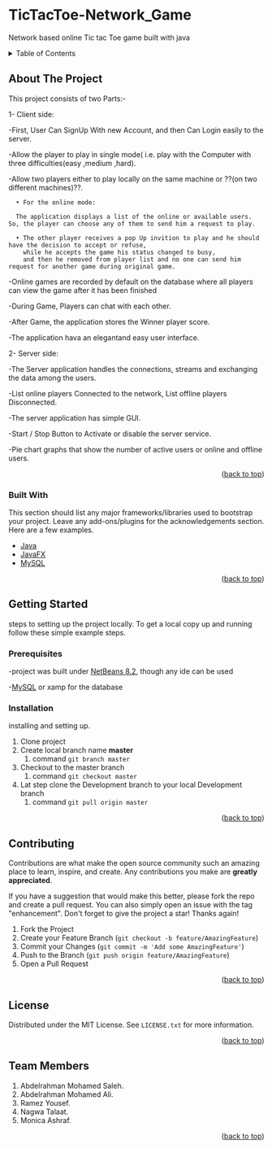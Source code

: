 # TicTacToe-Network_Game
Network based online Tic tac Toe game built with java

<!-- TABLE OF CONTENTS -->
<details>
  <summary>Table of Contents</summary>
  <ol>
    <li>
      <a href="#about-the-project">About The Project</a>
      <ul>
        <li><a href="#built-with">Built With</a></li>
      </ul>
    </li>
    <li>
      <a href="#getting-started">Getting Started</a>
      <ul>
        <li><a href="#prerequisites">Prerequisites</a></li>
        <li><a href="#installation">Installation</a></li>
      </ul>
    </li>
    <li><a href="#usage">Usage</a></li>
    <li><a href="#license">License</a></li>
    <li><a href="#Team-Members">Team Members</a></li>
  </ol>
</details>

<!-- ABOUT THE PROJECT -->
## About The Project

<!-- [![Product Name Screen Shot][product-screenshot]](https://example.com) -->

This project consists of two Parts:-

1- Client side:

 -First, User Can SignUp With new Account, and then Can Login easily to the server. 

 -Allow the player to play in single mode( i.e. play with the Computer with three difficulties(easy ,medium ,hard).
 
 -Allow two players either to play locally on the same machine or  ??(on two different machines)??.
      
      • For the online mode:
      
      The application displays a list of the online or available users. So, the player can choose any of them to send him a request to play.
      
      • The other player receives a pop Up invition to play and he should have the decision to accept or refuse, 
        while he accepts the game his status changed to busy,
        and then he removed from player list and no one can send him request for another game during original game.
  
  
 -Online games are recorded by default on the database where all players can view the game after it has been finished

 -During Game, Players can chat with each other.
 
 -After Game, the application stores the Winner player score.
 
 -The application hava an elegantand easy user interface.

  
2- Server side:
   
   -The Server application handles the connections, streams and exchanging the data among the users.

   -List online players Connected to the network, List offline players Disconnected.
   
   -The server application has simple GUI.
   
   -Start / Stop Button to Activate or disable the server service. 
   
   -Pie chart graphs that show the number of active users or online and offline users.

<p align="right">(<a href="#top">back to top</a>)</p>

### Built With

This section should list any major frameworks/libraries used to bootstrap your project. Leave any add-ons/plugins for the acknowledgements section. Here are a few examples.

* [Java](https://java.com/)
* [JavaFX](https://www.oracle.com/java/technologies/javase/javafx-overview.html)
* [MySQL](https://dev.mysql.com/)

<p align="right">(<a href="#top">back to top</a>)</p>


<!-- GETTING STARTED -->
## Getting Started

steps to setting up the project locally.
To get a local copy up and running follow these simple example steps.

### Prerequisites

  -project was built under [NetBeans 8.2](https://netbeans-ide.informer.com/8.2/), though any ide can be used
  
  -[MySQL](https://dev.mysql.com/) or xamp for the database

### Installation

  installing and setting up.

1. Clone project
2. Create local branch name **master**
   1. command  ```git branch master ```
3. Checkout to the master branch
   1. command ```git checkout master```
4. Lat step clone the Development branch to your local Development branch
   1. command ```git pull origin master```

<p align="right">(<a href="#top">back to top</a>)</p>

<!-- CONTRIBUTING -->
## Contributing

Contributions are what make the open source community such an amazing place to learn, inspire, and create. Any contributions you make are **greatly appreciated**.

If you have a suggestion that would make this better, please fork the repo and create a pull request. You can also simply open an issue with the tag "enhancement".
Don't forget to give the project a star! Thanks again!

1. Fork the Project
2. Create your Feature Branch (`git checkout -b feature/AmazingFeature`)
3. Commit your Changes (`git commit -m 'Add some AmazingFeature'`)
4. Push to the Branch (`git push origin feature/AmazingFeature`)
5. Open a Pull Request

<p align="right">(<a href="#top">back to top</a>)</p>

<!-- LICENSE -->
## License

Distributed under the MIT License. See `LICENSE.txt` for more information.

<p align="right">(<a href="#top">back to top</a>)</p>

<!-- Team Members -->
## Team Members

1. Abdelrahman Mohamed Saleh.
2. Abdelrahman Mohamed Ali.
3. Ramez Yousef.
4. Nagwa Talaat.
5. Monica Ashraf.

<p align="right">(<a href="#top">back to top</a>)</p>
